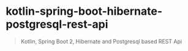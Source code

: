 # kotlin-spring-boot-hibernate-postgresql-rest-api
> Kotlin, Spring Boot 2, Hibernate and Postgresql based REST Api